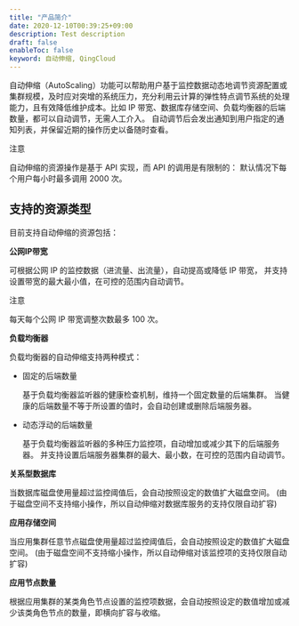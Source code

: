 ```yaml
---
title: "产品简介"
date: 2020-12-10T00:39:25+09:00
description: Test description
draft: false
enableToc: false
keyword: 自动伸缩, QingCloud
---
```




自动伸缩（AutoScaling）功能可以帮助用户基于监控数据动态地调节资源配置或集群规模，及时应对突增的系统压力，充分利用云计算的弹性特点调节系统的处理能力，且有效降低维护成本。比如 IP 带宽、数据库存储空间、负载均衡器的后端数量，都可以自动调节，无需人工介入。 自动调节后会发出通知到用户指定的通知列表，并保留近期的操作历史以备随时查看。

注意

自动伸缩的资源操作是基于 API 实现，而 API 的调用是有限制的： 默认情况下每个用户每小时最多调用 2000 次。

## 支持的资源类型

目前支持自动伸缩的资源包括：

**公网IP带宽**

可根据公网 IP 的监控数据（进流量、出流量），自动提高或降低 IP 带宽， 并支持设置带宽的最大最小值，在可控的范围内自动调节。

注意

每天每个公网 IP 带宽调整次数最多 100 次。

**负载均衡器**

负载均衡器的自动伸缩支持两种模式：

* 固定的后端数量

  基于负载均衡器监听器的健康检查机制，维持一个固定数量的后端集群。 当健康的后端数量不等于所设置的值时，会自动创建或删除后端服务器。

* 动态浮动的后端数量

  基于负载均衡器监听器的多种压力监控项，自动增加或减少其下的后端服务器。 并支持设置后端服务器集群的最大、最小数，在可控的范围内自动调节。

**关系型数据库**

当数据库磁盘使用量超过监控阈值后，会自动按照设定的数值扩大磁盘空间。 (由于磁盘空间不支持缩小操作，所以自动伸缩对数据库服务的支持仅限自动扩容)

**应用存储空间**

当应用集群任意节点磁盘使用量超过监控阈值后，会自动按照设定的数值扩大磁盘空间。 (由于磁盘空间不支持缩小操作，所以自动伸缩对该监控项的支持仅限自动扩容)

**应用节点数量**

根据应用集群的某类角色节点设置的监控项数据，会自动按照设定的数值增加或减少该类角色节点的数量，即横向扩容与收缩。

